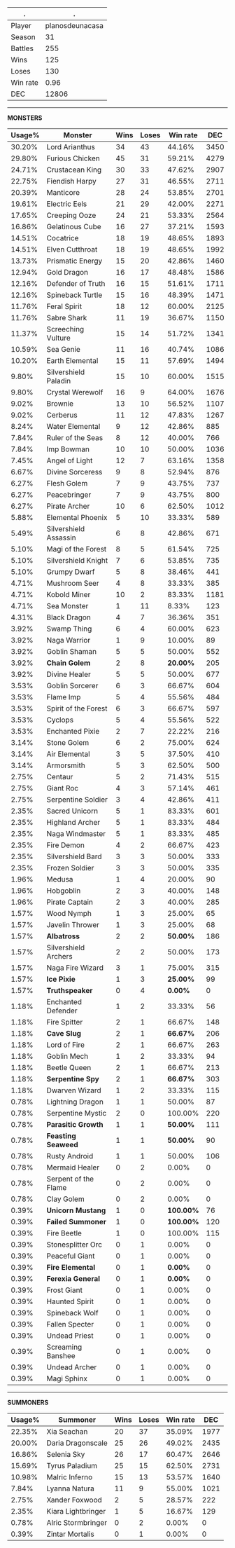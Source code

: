 .|.
|-|-
Player|planosdeunacasa
Season|31
Battles|255
Wins|125
Loses|130
Win rate|0.96
DEC|12806

---
**MONSTERS**

Usage%|Monster|Wins|Loses|Win rate|DEC|
-|-|-|-|-|-|
30.20%|Lord Arianthus|34|43|44.16%|3450|
29.80%|Furious Chicken|45|31|59.21%|4279|
24.71%|Crustacean King|30|33|47.62%|2907|
22.75%|Fiendish Harpy|27|31|46.55%|2711|
20.39%|Manticore|28|24|53.85%|2701|
19.61%|Electric Eels|21|29|42.00%|2271|
17.65%|Creeping Ooze|24|21|53.33%|2564|
16.86%|Gelatinous Cube|16|27|37.21%|1593|
14.51%|Cocatrice|18|19|48.65%|1893|
14.51%|Elven Cutthroat|18|19|48.65%|1992|
13.73%|Prismatic Energy|15|20|42.86%|1460|
12.94%|Gold Dragon|16|17|48.48%|1586|
12.16%|Defender of Truth|16|15|51.61%|1711|
12.16%|Spineback Turtle|15|16|48.39%|1471|
11.76%|Feral Spirit|18|12|60.00%|2125|
11.76%|Sabre Shark|11|19|36.67%|1150|
11.37%|Screeching Vulture|15|14|51.72%|1341|
10.59%|Sea Genie|11|16|40.74%|1086|
10.20%|Earth Elemental|15|11|57.69%|1494|
9.80%|Silvershield Paladin|15|10|60.00%|1515|
9.80%|Crystal Werewolf|16|9|64.00%|1676|
9.02%|Brownie|13|10|56.52%|1107|
9.02%|Cerberus|11|12|47.83%|1267|
8.24%|Water Elemental|9|12|42.86%|885|
7.84%|Ruler of the Seas|8|12|40.00%|766|
7.84%|Imp Bowman|10|10|50.00%|1036|
7.45%|Angel of Light|12|7|63.16%|1358|
6.67%|Divine Sorceress|9|8|52.94%|876|
6.27%|Flesh Golem|7|9|43.75%|737|
6.27%|Peacebringer|7|9|43.75%|800|
6.27%|Pirate Archer|10|6|62.50%|1012|
5.88%|Elemental Phoenix|5|10|33.33%|589|
5.49%|Silvershield Assassin|6|8|42.86%|671|
5.10%|Magi of the Forest|8|5|61.54%|725|
5.10%|Silvershield Knight|7|6|53.85%|735|
5.10%|Grumpy Dwarf|5|8|38.46%|441|
4.71%|Mushroom Seer|4|8|33.33%|385|
4.71%|Kobold Miner|10|2|83.33%|1181|
4.71%|Sea Monster|1|11|8.33%|123|
4.31%|Black Dragon|4|7|36.36%|351|
3.92%|Swamp Thing|6|4|60.00%|623|
3.92%|Naga Warrior|1|9|10.00%|89|
3.92%|Goblin Shaman|5|5|50.00%|552|
3.92%|**Chain Golem**|2|8|**20.00%**|205|
3.92%|Divine Healer|5|5|50.00%|677|
3.53%|Goblin Sorcerer|6|3|66.67%|604|
3.53%|Flame Imp|5|4|55.56%|484|
3.53%|Spirit of the Forest|6|3|66.67%|597|
3.53%|Cyclops|5|4|55.56%|522|
3.53%|Enchanted Pixie|2|7|22.22%|216|
3.14%|Stone Golem|6|2|75.00%|624|
3.14%|Air Elemental|3|5|37.50%|410|
3.14%|Armorsmith|5|3|62.50%|500|
2.75%|Centaur|5|2|71.43%|515|
2.75%|Giant Roc|4|3|57.14%|461|
2.75%|Serpentine Soldier|3|4|42.86%|411|
2.35%|Sacred Unicorn|5|1|83.33%|601|
2.35%|Highland Archer|5|1|83.33%|484|
2.35%|Naga Windmaster|5|1|83.33%|485|
2.35%|Fire Demon|4|2|66.67%|423|
2.35%|Silvershield Bard|3|3|50.00%|333|
2.35%|Frozen Soldier|3|3|50.00%|335|
1.96%|Medusa|1|4|20.00%|90|
1.96%|Hobgoblin|2|3|40.00%|148|
1.96%|Pirate Captain|2|3|40.00%|285|
1.57%|Wood Nymph|1|3|25.00%|65|
1.57%|Javelin Thrower|1|3|25.00%|68|
1.57%|**Albatross**|2|2|**50.00%**|186|
1.57%|Silvershield Archers|2|2|50.00%|173|
1.57%|Naga Fire Wizard|3|1|75.00%|315|
1.57%|**Ice Pixie**|1|3|**25.00%**|99|
1.57%|**Truthspeaker**|0|4|**0.00%**|0|
1.18%|Enchanted Defender|1|2|33.33%|56|
1.18%|Fire Spitter|2|1|66.67%|148|
1.18%|**Cave Slug**|2|1|**66.67%**|206|
1.18%|Lord of Fire|2|1|66.67%|263|
1.18%|Goblin Mech|1|2|33.33%|94|
1.18%|Beetle Queen|2|1|66.67%|213|
1.18%|**Serpentine Spy**|2|1|**66.67%**|303|
1.18%|Dwarven Wizard|1|2|33.33%|115|
0.78%|Lightning Dragon|1|1|50.00%|87|
0.78%|Serpentine Mystic|2|0|100.00%|220|
0.78%|**Parasitic Growth**|1|1|**50.00%**|111|
0.78%|**Feasting Seaweed**|1|1|**50.00%**|90|
0.78%|Rusty Android|1|1|50.00%|106|
0.78%|Mermaid Healer|0|2|0.00%|0|
0.78%|Serpent of the Flame|0|2|0.00%|0|
0.78%|Clay Golem|0|2|0.00%|0|
0.39%|**Unicorn Mustang**|1|0|**100.00%**|76|
0.39%|**Failed Summoner**|1|0|**100.00%**|120|
0.39%|Fire Beetle|1|0|100.00%|115|
0.39%|Stonesplitter Orc|0|1|0.00%|0|
0.39%|Peaceful Giant|0|1|0.00%|0|
0.39%|**Fire Elemental**|0|1|**0.00%**|0|
0.39%|**Ferexia General**|0|1|**0.00%**|0|
0.39%|Frost Giant|0|1|0.00%|0|
0.39%|Haunted Spirit|0|1|0.00%|0|
0.39%|Spineback Wolf|0|1|0.00%|0|
0.39%|Fallen Specter|0|1|0.00%|0|
0.39%|Undead Priest|0|1|0.00%|0|
0.39%|Screaming Banshee|0|1|0.00%|0|
0.39%|Undead Archer|0|1|0.00%|0|
0.39%|Magi Sphinx|0|1|0.00%|0|

---
**SUMMONERS**

Usage%|Summoner|Wins|Loses|Win rate|DEC|
-|-|-|-|-|-|
22.35%|Xia Seachan|20|37|35.09%|1977|
20.00%|Daria Dragonscale|25|26|49.02%|2435|
16.86%|Selenia Sky|26|17|60.47%|2646|
15.69%|Tyrus Paladium|25|15|62.50%|2731|
10.98%|Malric Inferno|15|13|53.57%|1640|
7.84%|Lyanna Natura|11|9|55.00%|1021|
2.75%|Xander Foxwood|2|5|28.57%|222|
2.35%|Kiara Lightbringer|1|5|16.67%|129|
0.78%|Alric Stormbringer|0|2|0.00%|0|
0.39%|Zintar Mortalis|0|1|0.00%|0|
